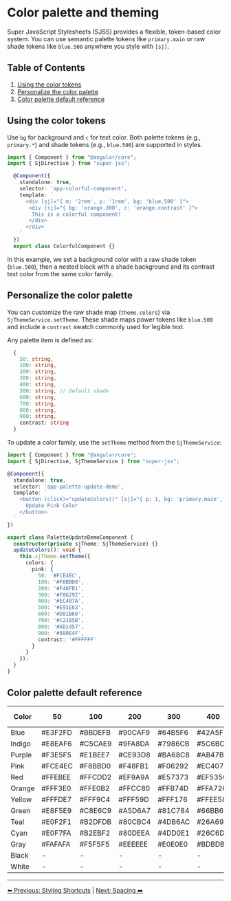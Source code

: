 # Color palette and theming
Super JavaScript Stylesheets (SJSS) provides a flexible, token-based color system. You can use semantic palette tokens like `primary.main` or raw shade tokens like `blue.500` anywhere you style with `[sj]`.

## Table of Contents

1. [Using the color tokens](#using-the-color-tokens)
2. [Personalize the color palette](#personalize-the-color-palette)
3. [Color palette default reference](#color-palette-default-reference)

## Using the color tokens

Use `bg` for background and `c` for text color. Both palette tokens (e.g., `primary.*`) and shade tokens (e.g., `blue.500`) are supported in styles.

```typescript
import { Component } from "@angular/core";
import { SjDirective } from "super-jss";

  @Component({
    standalone: true,
    selector: 'app-colorful-component',
    template: `
      <div [sj]="{ m: '2rem', p: '1rem', bg: 'blue.500' }">
       <div [sj]="{ bg: 'orange.300', c: 'orange.contrast' }">
        This is a colorful component!
       </div>        
      </div>
    `
  })
  export class ColorfulComponent {}

```

In this example, we set a background color with a raw shade token (`blue.500`), then a nested block with a shade background and its contrast text color from the same color family.

## Personalize the color palette

You can customize the raw shade map (`theme.colors`) via `SjThemeService.setTheme`. These shade maps power tokens like `blue.500` and include a `contrast` swatch commonly used for legible text.

Any palette item is defined as:

```typescript
  {
    50: string,
    100: string,
    200: string,
    300: string,
    400: string,
    500: string, // Default shade
    600: string,
    700: string,
    800: string,
    900: string,
    contrast: string
  } 
```
To update a color family, use the `setTheme` method from the `SjThemeService`:

```typescript
import { Component } from "@angular/core";
import { SjDirective, SjThemeService } from "super-jss";

@Component({
  standalone: true,
  selector: 'app-palette-update-demo',
  template: `
    <button (click)="updateColors()" [sj]="{ p: 1, bg: 'primary.main', c: 'primary.contrast', borderRadius: '4px', cursor: 'pointer' }">
      Update Pink Color
    </button>
  `
})

export class PaletteUpdateDemoComponent {
  constructor(private sjTheme: SjThemeService) {}
  updateColors(): void {
    this.sjTheme.setTheme({
      colors: {
        pink: {
          50: '#FCE4EC',
          100: '#F8BBD0',
          200: '#F48FB1',
          300: '#F06292',
          400: '#EC407A',
          500: '#E91E63',
          600: '#D81B60',
          700: '#C2185B',
          800: '#AD1457',
          900: '#880E4F',
          contrast: '#FFFFFF'
        }
      }
    });
  }
}

```

## Color palette default reference

| Color  | 50       | 100      | 200      | 300      | 400      | 500 (default) | 600      | 700      | 800      | 900      | Contrast |
|--------|----------|----------|----------|----------|----------|---------------|----------|----------|----------|----------|----------|
| Blue   | #E3F2FD  | #BBDEFB  | #90CAF9  | #64B5F6  | #42A5F5  | #3498DB       | #2E86C1  | #1976D2  | #1565C0  | #0D47A1  | #FFFFFF  |
| Indigo | #E8EAF6  | #C5CAE9  | #9FA8DA  | #7986CB  | #5C6BC0  | #3F51B5       | #3949AB  | #303F9F  | #283593  | #1A237E  | #FFFFFF  |
| Purple | #F3E5F5  | #E1BEE7  | #CE93D8  | #BA68C8  | #AB47BC  | #9C27B0       | #8E24AA  | #7B1FA2  | #6A1B9A  | #4A148C  | #FFFFFF  |
| Pink   | #FCE4EC  | #F8BBD0  | #F48FB1  | #F06292  | #EC407A  | #E91E63       | #D81B60  | #C2185B  | #AD1457  | #880E4F  | #FFFFFF  |
| Red    | #FFEBEE  | #FFCDD2  | #EF9A9A  | #E57373  | #EF5350  | #E74C3C       | #E53935  | #D32F2F  | #C62828  | #771010  | #FFFFFF  |
| Orange | #FFF3E0  | #FFE0B2  | #FFCC80  | #FFB74D  | #FFA726  | #F39C12       | #FB8C00  | #F57C00  | #EF6C00  | #bb4600  | #000000  |
| Yellow | #FFFDE7  | #FFF9C4  | #FFF59D  | #FFF176  | #FFEE58  | #FFEB3B       | #FDD835  | #FBC02D  | #F9A825  | #F57F17  | #000000  |
| Green  | #E8F5E9  | #C8E6C9  | #A5D6A7  | #81C784  | #66BB6A  | #4CAF50       | #43A047  | #388E3C  | #2E7D32  | #1B5E20  | #FFFFFF  |
| Teal   | #E0F2F1  | #B2DFDB  | #80CBC4  | #4DB6AC  | #26A69A  | #009688       | #00897B  | #00796B  | #00695C  | #004D40  | #FFFFFF  |
| Cyan   | #E0F7FA  | #B2EBF2  | #80DEEA  | #4DD0E1  | #26C6DA  | #00BCD4       | #00ACC1  | #0097A7  | #00838F  | #006064  | #000000  |
| Gray   | #FAFAFA  | #F5F5F5  | #EEEEEE  | #E0E0E0  | #BDBDBD  | #9E9E9E       | #757575  | #616161  | #424242  | #212121  | #000000  |
| Black  | -        | -        | -        | -        | -        | #000000       | -        | -        | -        | -        | -        |
| White  | -        | -        | -        | -        | -        | #FFFFFF       | -        | -        | -        | -        | -        |


---

[⬅️ Previous: Styling Shortcuts](styling-shortcuts.md) | [Next: Spacing ➡️](spacing.md)
